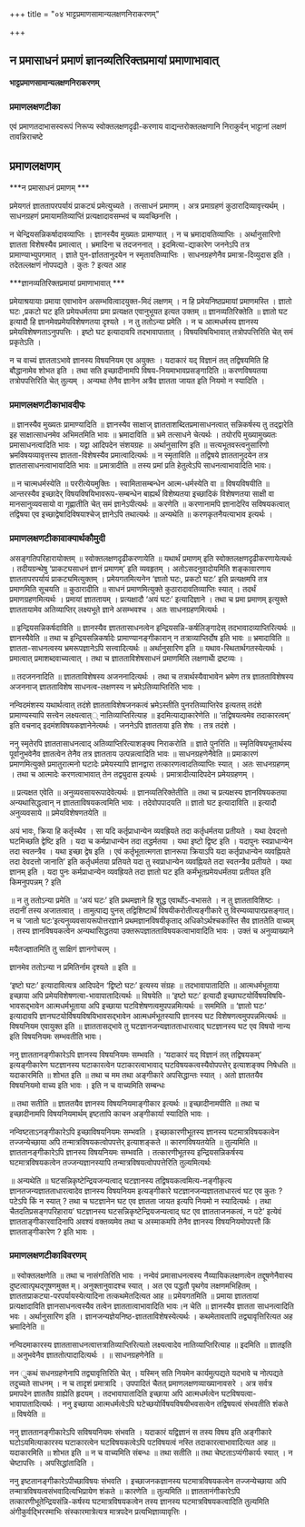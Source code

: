 +++
title = "०४ भाट्टप्रमाणसामान्यलक्षणनिराकरणम्"

+++


## न प्रमासाधनं प्रमाणं ज्ञानव्यतिरिक्तप्रमायां प्रमाणाभावात्

**भाट्टप्रमाणसामान्यलक्षणनिराकरणम्** 

### **प्रमाणलक्षणटीका**

एवं प्रमाणतदाभासस्वरूपं निरूप्य स्वोक्तलक्षणदृढी-करणाय वाद्यन्तरोक्तलक्षणानि निराकुर्वन् भाट्टानां लक्षणं तावन्निराचष्टे

## प्रमाणलक्षणम्

***न प्रमासाधनं प्रमाणम् ***

प्रमेयगतं ज्ञाततापरपर्यायं प्राकट्यं प्रमेत्युच्यते । तत्साधनं प्रमाणम् । अत्र प्रमाग्रहणं कुठारादिव्यावृत्त्यर्थम् । साधनग्रहणं प्रमायामतिव्याप्तिं प्रत्यक्षादावसम्भवं च व्यवच्छिनत्ति ।

न चेन्द्रियसन्निकर्षादावव्याप्तिः । ज्ञानस्यैव मुख्यतः प्रामाण्यात् । न च भ्रमादावतिव्याप्तिः । अर्थानुसारिणो ज्ञातता विशेषस्यैव प्रमात्वात् । भ्रमादिना च तदजननात् । इदमित्या-द्याकारेण जननेऽपि तत्र प्रामाण्याभ्युपगमात् । ज्ञाते पुन-र्ज्ञाततानुदयेन न स्मृतावतिव्याप्तिः । साधनग्रहणेनैव प्रमात्रा-दिव्युदास इति । तदेतल्लक्षणं नोपपद्यते । कुतः ? इत्यत आह

***ज्ञानव्यतिरिक्तप्रमायां प्रमाणाभावात् ***

प्रमेयाश्रयायाः प्रमाया एवाभावेन असम्भवित्वादयुक्त-मिदं लक्षणम् । न हि प्रमेयनिष्ठप्रमायां प्रमाणमस्ति । ज्ञातो घटः ,प्रकटो घट इति प्रमेयधर्मतया प्रमा प्रत्यक्षत एवानुभूयत इत्यत उक्तम् ॥ ज्ञानव्यतिरिक्तेति ॥ ज्ञातो घट इत्यादौ हि ज्ञानमेवप्रमेयविशेषणतया दृश्यते । न तु ततोऽन्या प्रमेति । न च आत्मधर्मस्य ज्ञानस्य प्रमेयविशेषणताऽनुपपत्तिः । इष्टो घट इत्यादावपि तदभावापातात् । विषयविषयिभावात् तत्रोपपत्तिरिति चेत् समं प्रकृतेऽति ।

न च वाच्यं ज्ञातताऽभावे ज्ञानस्य विषयनियम एव अयुक्तः । यदाकारं यद् विज्ञानं तत् तद्विषयमिति हि बौद्धानामेव शोभत इति । तथा सति इच्छादीनामपि विषय-नियमाभावप्रसङ्गादिति ॥ करणविषयतया तत्रोपपत्तिरिति चेत् तुल्यम् । अन्यथा तेनैव ज्ञानेन अत्रैव ज्ञातता जायत इति नियमो न स्यादिति ।

### **प्रमाणलक्षणटीकाभावदीपः**

॥ ज्ञानस्यैव मुख्यतः प्रामाण्यादिति ॥ ज्ञानस्यैव साक्षाज् ज्ञातताशब्दितप्रमासाधनत्वात् सन्निकर्षस्य तु तद्द्वारेति इह साक्षात्साधनमेव अभिमतमिति भावः ॥ भ्रमादाविति ॥ भ्रमे तत्साधने चेत्यर्थः । तयोरपि मुख्यामुख्यतः प्रमासाधनत्वादिति भावः । यद्वा आदिपदेन संशयग्रहः ॥ अर्थानुसारिण इति ॥ सत्यभूतवस्त्वनुसारिणो भ्रमविषयव्यावृत्तस्य ज्ञातता-विशेषस्यैव प्रमात्वादित्यर्थः ॥ न स्मृताविति ॥ तद्विषये ज्ञाततानुदयेन तत्र ज्ञाततासाधनत्वाभावादिति भावः ॥ प्रमात्रादीति ॥ तस्य प्रमां प्रति हेतुत्वेऽपि साधनत्वाभावादिति भावः।

॥ न चात्मधर्मस्येति ॥ पररीत्येयमुक्तिः । स्वामितासम्बन्धेन आत्म-धर्मस्येति वा ॥ विषयविषयीति ॥ आन्तरस्यैव इच्छादेर् विषयविषयिभावरूप-सम्बन्धेन बाह्यर्थं विशेष्यतया इच्छादिकं विशेषणतया साक्षी वा मानसानुव्यवसायो वा गृह्णातीति चेत् समं ज्ञानेऽपीत्यर्थः ॥ करणेति ॥ करणानामपि ज्ञानादेरिव सविषयकत्वात् तद्विषया एव इच्छाद्वेषादिविषयाश्चेज् ज्ञानेऽपि तथात्यर्थः ॥ अन्यथेति ॥ करणकृतनैयत्याभाव इत्यर्थः ।

### **प्रमाणलक्षणटीकावाक्यार्थकौमुदी**

असङ्गतिपरिहारायोक्तम् ॥ स्वोक्तलक्षणदृढीकरणायेति ॥ यथार्थं प्रमाणम् इति स्वोक्तलक्षणदृढीकरणायेत्यर्थः । तदीयग्रन्थेषु ‘प्राकट्यसाधनं ज्ञानं प्रमाणम्’ इति व्यवहृतम् । अतोऽसदनुवादोयमिति शङ्कावारणाय ज्ञाततापरपर्यायं
प्राकट्यमित्युक्तम् । प्रमेयगतमित्यनेन ‘ज्ञातो घटः, प्रकटो घटः’ इति प्रत्यक्षमपि तत्र प्रमाणमिति सूचयति ॥ कुठारादीति ॥ साधनं प्रमाणमित्युक्ते कुठारादावतिव्याप्तिः स्यात् । तदर्थं प्रमाणग्रहणमित्यर्थः । प्रमायां ज्ञाततायम् । प्रत्यक्षादौ ‘अयं घटः’ इत्यादिज्ञाने । तथा च प्रमा प्रमाणम् इत्युक्ते ज्ञाततायामेव अतिव्याप्तिर् लक्ष्यभूते ज्ञाने असम्भवश्च । अतः साधनग्रहणमित्यर्थः ।

॥ इन्द्रियसन्निकर्षदाविति ॥ ज्ञानस्यैव ज्ञाततासाधनत्वेन इन्द्रियसन्नि-कर्षलिङ्गादेस् तदभावादव्याप्तिरित्यर्थः ॥ ज्ञानस्यैवेति ॥ तथा च इन्द्रियसन्निकर्षादेः प्रामाण्यानङ्गीकारान् न तत्राव्याप्तिर्दोष इति भावः ॥ भ्रमादाविति ॥ ज्ञातता-साधनत्वस्य भ्रमरूपज्ञानेऽपि सत्त्वादित्यर्थः ॥ अर्थानुसारिण इति ॥ यथाव-स्थितार्थगतस्येत्यर्थः । प्रमात्वात् प्रमाशब्दवाच्यत्वात् । तथा च ज्ञातताविशेषसाधनं प्रमाणमिति लक्षणार्थाे द्रष्टव्यः ।

॥ तदजननादिति ॥ ज्ञातताविशेषस्य अजननादित्यर्थः । तथा च तत्रार्थस्यैवाभावेन भ्रमेण तत्र ज्ञातताविशेषस्य अजननाज् ज्ञातताविशेष साधनत्व-लक्षणस्य न भ्रमेऽतिव्याप्तिरिति भावः ।

नन्विदमंशस्य यथार्थत्वात् तदंशे ज्ञातताविशेषजनकत्वं भ्रमेऽस्तीति पुनरतिव्याप्तिरेव इत्यतस् तदंशे प्रामाण्यस्यापि सत्त्वेन लक्ष्यत्वात्् नातिव्याप्तिरित्याह ॥ इदमित्याद्याकारेणेति ॥ ‘तद्विषयत्वमेव तदाकारत्वम्’ इति वचनाद् इदमंशविषयकज्ञानेनेत्यर्थः । जननेऽपि ज्ञातताया इति शेषः । तत्र तदंशे ।

ननु स्मृतेरपि ज्ञाततासाधनत्वाद् अतिव्याप्तिरित्याशङ्क्य निराकरोति ॥ ज्ञाते पुनरिति ॥ स्मृतिविषयभूतार्थस्य पूर्वानुभवेनैव ज्ञातत्वेन तेनैव तत्र ज्ञातताय उत्पन्नत्वादिति भावः ॥ साधनग्रहणेनैवेति ॥ प्रमाकारणं
प्रमाणमित्युक्ते प्रमातुरात्मनो घटादेः प्रमेयस्यापि ज्ञानद्वारा तत्कारणत्वादतिव्याप्तिः स्यात् । अतः साधनग्रहणम् । तथा च आत्मादेः करणत्वाभावात् तेन तद्व्युदास इत्यर्थः । प्रमात्रादीत्यादिपदेन प्रमेयग्रहणम् ।

॥ प्रत्यक्षत एवेति ॥ अनुव्यवसायरूपादेवेत्यर्थः ॥ ज्ञानव्यतिरिक्तेतीति ॥ तथा च प्रत्यक्षस्य ज्ञानविषयकतया अन्यथासिद्धत्वान् न ज्ञातताविषयकत्वमिति भावः । तदेवोपपादयति ॥ ज्ञातो घट इत्यादाविति ॥ इत्यादौ अनुव्यवसाये ॥ प्रमेयविशेषणतयेति ॥

अयं भावः, क्रिया हि कर्तृस्थैव । सा यदि कर्तृप्राधान्येन व्यवह्रियते तदा कर्तृधर्मतया प्रतीयते । यथा देवदत्तो घटमिच्छति द्वेष्टि इति । यदा च कर्मप्राधान्येन तदा तद्धर्मतया । यथा इष्टो द्विष्ट इति । यदापुनः
स्वप्राधान्येन तदा स्वतन्त्रैव । यथा इच्छा द्वेष इति । एवं कर्तृभूतात्मगता ज्ञानरूपा क्रियाऽपि यदा कर्तृप्राधान्येन व्यवह्नियते तदा देवदत्तो जानाति’ इति कर्तृधर्मतया प्रतियते यदा तु स्वप्राधान्येन व्यवह्नियते तदा स्वतन्त्रैव प्रतीयते । यथा ज्ञानम् इति । यदा पुनः कर्मप्राधान्येन व्यवह्रियते तदा ज्ञातो घट इति कर्मंभूतप्रमेयधर्मंतया प्रतीयत इति किमनुपपन्नम् ? इति

॥ न तु ततोऽन्या प्रमेति ॥ ‘अयं घटः’ इति प्रथमज्ञाने हि शुद्ध एवार्थोऽ-वभासते । न तु ज्ञातताविशिष्टः । तदानीं तस्य अजातत्वात् । तामुत्पाद्य पुनस् तद्विशिष्टार्थं विषयीकरोतीत्यङ्गीकारे तु विरम्यव्यापारप्रसङ्गात्।न च ‘जातो घटः’इत्यनुव्यवसायरूपोत्तरज्ञाने प्रथमज्ञानविषयीकृताद् अधिकोऽर्थश्चकास्ति सैव ज्ञाततेति वाच्यम् । तस्य ज्ञानविषयकत्वेन अन्यथासिद्धतया उक्तरूपज्ञातताविषयकत्वाभावादिति भावः । उक्तं च अनुव्याख्याने

मयैतज्ज्ञातमिति तु साक्षिगं ज्ञानगोचरम् ।

ज्ञानमेव ततोऽन्या न प्रमितिर्नाम दृश्यते ॥ इति ॥

‘इष्टो घटः’ इत्यादावित्यत्र आदिपदेन ‘द्विष्टो घटः’ इत्यस्य संग्रहः ॥ तदभावापातादिति ॥ आत्मधर्मभूताया इच्छाया अपि प्रमेयविशेषणत्वा-भावापातादित्यर्थः ॥ विषयेति ॥ ‘इष्टो घटः’ इत्यादौ इच्छाघटयोर्विषयविषयि-भावसद्भावेन आत्मधर्मभूताया अपि इच्छाया घटविशेषणत्वमुपपन्नमित्यर्थः ॥ सममिति ॥ ‘ज्ञातो घटः’ इत्यादावपि ज्ञानघटयोर्विषयविषयिभावसद्भावेन आत्मधर्मभूतस्यापि ज्ञानस्य घट विशेषणत्वमुपपन्नमित्यर्थः ॥ विषयनियम एवायुक्त इति ॥ ज्ञाततासद्भावे तु घटज्ञानजन्यज्ञातताधारत्वाद् घटज्ञानस्य घट एव विषयो नान्य इति विषयनियमः सम्भवतीति भावः।

ननु ज्ञाततानङ्गीकारेऽपि ज्ञानस्य विषयनियमः सम्भवति । ‘यदाकारं यद् विज्ञानं तत् तद्विषयकम्’ इत्यङ्गीकारेण घटज्ञानस्य घटाकारत्वेन पटाकारत्वाभावाद् घटविषयकत्वस्यैवोपपत्तेर् इत्याशङ्क्य निषेधति ॥ यदाकारमिति ॥ शोभत इति ॥ तथा च मम तथा अङ्गीकारे अपसिद्धान्तः स्यात् । अतो ज्ञाततयैव विषयनियमो वाच्य इति भावः । इति न च वाच्यमिति सम्बन्धः

॥ तथा सतीति ॥ ज्ञाततयैव ज्ञानस्य विषयनियमाङ्गीकार इत्यर्थः ॥ इच्छादीनामपीति ॥ तथा च इच्छादीनामपि विषयनियमार्थम् इष्टतापि काचन अङ्गीकार्या स्यादिति भावः ।

नन्विष्टताऽनङ्गीकारेऽपि इच्छाविषयनियमः सम्भवति । इच्छाकारणीभूतस्य ज्ञानस्य घटमात्रविषयकत्वेन तज्जन्येच्छाया अपि तन्मात्रविषयकत्वोपपत्तेर्
इत्याशङ्कते ॥ कारणविषयतयेति ॥ तुल्यमिति ॥ ज्ञाततानङ्गीकारेऽपि ज्ञानस्य विषयनियमः सम्भवति । तत्कारणीभूतस्य इन्द्रियसन्निकर्षस्य घटमात्रविषयकत्वेन तज्जन्यज्ञानस्यापि तन्मात्रविषयत्वोपपत्तेरिति तुल्यमित्यर्थः

॥ अन्यथेति ॥ घटसन्निकृष्टेन्द्रियजन्यत्वाद् घटज्ञानस्य तद्विषयकत्वमित्य-नङ्गीकृत्य ज्ञानतजन्यज्ञातताधारत्वादेव ज्ञानस्य विषयनियम इत्यङ्गीकारे घटज्ञानजन्यज्ञातताधारत्वं घट एव कुतः ? पटेऽपि किं न स्यात् ? तथा च घटज्ञानेन घट एव ज्ञातता जायत इत्यपि नियमो न स्यादित्यर्थः । तथा चैतदतिप्रसङ्गपरिहाराय’ घटज्ञानस्य घटसन्निकृष्टेन्द्रियजन्यत्वाद् घट एव ज्ञातताजनकत्वं, न पटे’ इत्येवं ज्ञातताङ्गीकारवादिनापि अवश्यं वक्तव्यमेव तथा च अस्माकमपि तेनैव ज्ञानस्य विषयनियमोपपत्तौ किं ज्ञातताङ्गीकारेण ? इति भावः ।

### **प्रमाणलक्षणटीकाविवरणम्**

॥ स्वोक्तलक्षणेति ॥ तथा च नासंगतिरिति भावः । नन्वेवं प्रमासाधनत्वस्य नैय्यायिकलक्षणत्वेन तद्दूषणेनैवास्य दुष्टत्वात्पृथद्गूषणमुक्त म्। अनुक्तानुवादश्च स्यात् । अत एव पद्धतौ पृथगेव लक्षणमभिहितम् । ज्ञातताप्राकट्या-परपर्यायस्येत्यादिना तत्कथमेतदित्यत आह ॥ प्रमेयगतमिति ॥ प्रमाया ज्ञाततायां प्रत्यक्षादाविति ज्ञानसाधनत्वस्यैव तत्वेन ज्ञाततात्वाभावादिति भावः।न चेति ॥ ज्ञानस्यैव ज्ञातता साधनत्वादिति भवः । अर्थानुसारिण इति । ज्ञानजन्यज्ञेयनिष्ठ-ज्ञातताविशेषस्येत्यर्थः । कथमेतावतापि तद्व्यावृत्तिरित्यत अह भ्रमादिनेति ॥

नन्विदमाकारस्य ज्ञाततासाधनत्वात्तत्रातिव्याप्तिरित्यतो लक्ष्यत्वादेव नातिव्याप्तिरित्याह ॥ इदमिति ॥ ज्ञातइति ॥ अनुभवेनैव ज्ञाततोत्पादादित्यर्थः । ॥ साधनग्रहणेनेति ॥

नन ुकथं सधनग्रहणेनापि तद्व्यावृत्तिरिति चेत् । यस्मिन् सति नियमेन कार्यमुत्पद्यते यदभावे च नोत्पद्यते तदुच्यते साधनम् । न च तादृशं प्रमात्रादि । उपपादितं चैतत् प्रमाणलक्षणव्याख्यानावसरे । अत्र सर्वत्र प्रमापदेन ज्ञाततैव ग्राह्येति हृदयम् । तदभावापातादिति इच्छाया अपि आत्मधर्मत्वेन घटविषयत्वा-भावापातादित्यर्थः । ननु इच्छाया आत्मधर्मत्वेऽपि घटेच्छयोर्विषयविषयीभवसत्वेन तद्विषयत्वं संभवतीति शंकते ॥ विषयेति ॥

ननु ज्ञाततानङ्गीकारेऽपि सविषयनियमः संभवति । यदाकारं यद्विज्ञानं स तस्य विषय इति अङ्गीकारे घटोऽयमित्याकारस्य घटाकारत्वेन घटविषयकत्वेऽपि पटविषयत्वं नस्ति तदाकारत्वाभावादित्यत आह ॥ यदाकारमिति ॥ शोभत इति ॥ न च वाच्यमिति संबन्धः ॥ तथा सतीति ॥ तथा चेष्टताऽप्यंगीकार्यः स्यात् । न चेष्टापत्तिः । अपसिद्धांतादिति ।

ननु इष्टतानङ्गीकारेऽपीच्छाविषयः संभवति । इच्छाजनकज्ञानस्य घटमात्रविषयकत्वेन तज्जन्येच्छाया अपि तन्मात्रविषयत्वसंभवादित्यभिप्रायेण शंकते ॥ कारणेति ॥ तुल्यमिति ॥ ज्ञाततानंगीकारेऽपि तत्कारणीभूतेन्द्रियसंन्नि-कर्षस्य घटमात्रविषयकत्वेन तस्य ज्ञानस्य घटमात्रविषयकत्वादिति तुल्यमिति अंगीकुर्वद्भिरस्माभिः संस्कारमात्रेत्यत्र मात्रपदेन प्रत्यभिज्ञाव्यावृत्तिः ।

